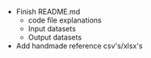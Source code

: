 - Finish README.md
    - code file explanations
    - Input datasets
    - Output datasets
- Add handmade reference csv's/xlsx's 
